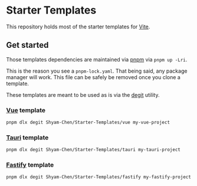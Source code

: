# Starter Templates

This repository holds most of the starter templates for [Vite](https://vitejs.dev/).

## Get started

Those templates dependencies are maintained via [pnpm](https://pnpm.io/) via `pnpm up -Lri`.

This is the reason you see a `pnpm-lock.yaml`. That being said, any package manager will work. This file can be safely be removed once you clone a template.

These templates are meant to be used as is via the [degit](https://github.com/Rich-Harris/degit) utility.

### [Vue](https://vuejs.org/) template

```sh
pnpm dlx degit Shyam-Chen/Starter-Templates/vue my-vue-project
```

### [Tauri](https://tauri.app/) template

```sh
pnpm dlx degit Shyam-Chen/Starter-Templates/tauri my-tauri-project
```

### [Fastify](https://fastify.dev/) template

```sh
pnpm dlx degit Shyam-Chen/Starter-Templates/fastify my-fastify-project
```
